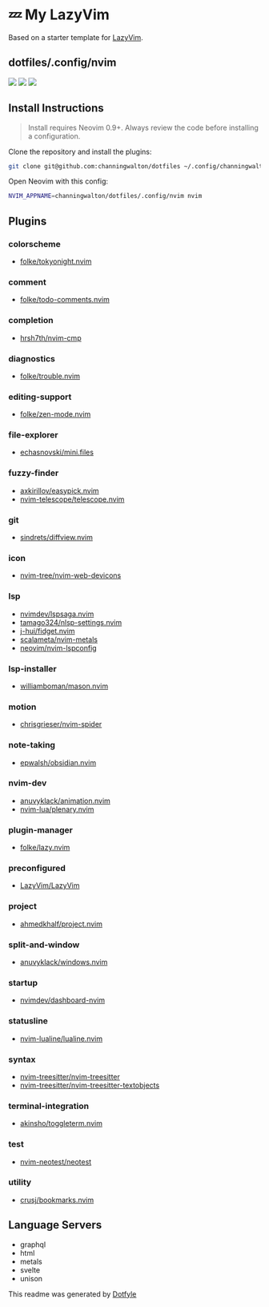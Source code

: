 # 💤 My LazyVim
 
Based on a starter template for [LazyVim](https://github.com/LazyVim/LazyVim).

## dotfiles/.config/nvim

<a href="https://dotfyle.com/channingwalton/dotfiles-config-nvim"><img src="https://dotfyle.com/channingwalton/dotfiles-config-nvim/badges/plugins?style=flat" /></a>
<a href="https://dotfyle.com/channingwalton/dotfiles-config-nvim"><img src="https://dotfyle.com/channingwalton/dotfiles-config-nvim/badges/leaderkey?style=flat" /></a>
<a href="https://dotfyle.com/channingwalton/dotfiles-config-nvim"><img src="https://dotfyle.com/channingwalton/dotfiles-config-nvim/badges/plugin-manager?style=flat" /></a>

## Install Instructions

 > Install requires Neovim 0.9+. Always review the code before installing a configuration.

Clone the repository and install the plugins:

```sh
git clone git@github.com:channingwalton/dotfiles ~/.config/channingwalton/dotfiles
```

Open Neovim with this config:

```sh
NVIM_APPNAME=channingwalton/dotfiles/.config/nvim nvim
```

## Plugins

### colorscheme

+ [folke/tokyonight.nvim](https://dotfyle.com/plugins/folke/tokyonight.nvim)
### comment

+ [folke/todo-comments.nvim](https://dotfyle.com/plugins/folke/todo-comments.nvim)
### completion

+ [hrsh7th/nvim-cmp](https://dotfyle.com/plugins/hrsh7th/nvim-cmp)
### diagnostics

+ [folke/trouble.nvim](https://dotfyle.com/plugins/folke/trouble.nvim)
### editing-support

+ [folke/zen-mode.nvim](https://dotfyle.com/plugins/folke/zen-mode.nvim)
### file-explorer

+ [echasnovski/mini.files](https://dotfyle.com/plugins/echasnovski/mini.files)
### fuzzy-finder

+ [axkirillov/easypick.nvim](https://dotfyle.com/plugins/axkirillov/easypick.nvim)
+ [nvim-telescope/telescope.nvim](https://dotfyle.com/plugins/nvim-telescope/telescope.nvim)
### git

+ [sindrets/diffview.nvim](https://dotfyle.com/plugins/sindrets/diffview.nvim)
### icon

+ [nvim-tree/nvim-web-devicons](https://dotfyle.com/plugins/nvim-tree/nvim-web-devicons)
### lsp

+ [nvimdev/lspsaga.nvim](https://dotfyle.com/plugins/nvimdev/lspsaga.nvim)
+ [tamago324/nlsp-settings.nvim](https://dotfyle.com/plugins/tamago324/nlsp-settings.nvim)
+ [j-hui/fidget.nvim](https://dotfyle.com/plugins/j-hui/fidget.nvim)
+ [scalameta/nvim-metals](https://dotfyle.com/plugins/scalameta/nvim-metals)
+ [neovim/nvim-lspconfig](https://dotfyle.com/plugins/neovim/nvim-lspconfig)
### lsp-installer

+ [williamboman/mason.nvim](https://dotfyle.com/plugins/williamboman/mason.nvim)
### motion

+ [chrisgrieser/nvim-spider](https://dotfyle.com/plugins/chrisgrieser/nvim-spider)
### note-taking

+ [epwalsh/obsidian.nvim](https://dotfyle.com/plugins/epwalsh/obsidian.nvim)
### nvim-dev

+ [anuvyklack/animation.nvim](https://dotfyle.com/plugins/anuvyklack/animation.nvim)
+ [nvim-lua/plenary.nvim](https://dotfyle.com/plugins/nvim-lua/plenary.nvim)
### plugin-manager

+ [folke/lazy.nvim](https://dotfyle.com/plugins/folke/lazy.nvim)
### preconfigured

+ [LazyVim/LazyVim](https://dotfyle.com/plugins/LazyVim/LazyVim)
### project

+ [ahmedkhalf/project.nvim](https://dotfyle.com/plugins/ahmedkhalf/project.nvim)
### split-and-window

+ [anuvyklack/windows.nvim](https://dotfyle.com/plugins/anuvyklack/windows.nvim)
### startup

+ [nvimdev/dashboard-nvim](https://dotfyle.com/plugins/nvimdev/dashboard-nvim)
### statusline

+ [nvim-lualine/lualine.nvim](https://dotfyle.com/plugins/nvim-lualine/lualine.nvim)
### syntax

+ [nvim-treesitter/nvim-treesitter](https://dotfyle.com/plugins/nvim-treesitter/nvim-treesitter)
+ [nvim-treesitter/nvim-treesitter-textobjects](https://dotfyle.com/plugins/nvim-treesitter/nvim-treesitter-textobjects)
### terminal-integration

+ [akinsho/toggleterm.nvim](https://dotfyle.com/plugins/akinsho/toggleterm.nvim)
### test

+ [nvim-neotest/neotest](https://dotfyle.com/plugins/nvim-neotest/neotest)
### utility

+ [crusj/bookmarks.nvim](https://dotfyle.com/plugins/crusj/bookmarks.nvim)
## Language Servers

+ graphql
+ html
+ metals
+ svelte
+ unison


 This readme was generated by [Dotfyle](https://dotfyle.com)

